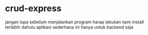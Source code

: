 # crud-express
jangan lupa sebelum menjalankan program harap lakukan npm install terlebih dahulu
aplikasi sederhana ini hanya untuk backend saja
